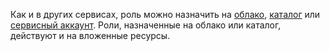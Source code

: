 Как и в других сервисах, роль можно назначить на [облако](../../resource-manager/concepts/resources-hierarchy.md#cloud), [каталог](../../resource-manager/concepts/resources-hierarchy.md#folder) или [сервисный аккаунт](../../iam/concepts/users/service-accounts.md). Роли, назначенные на облако или каталог, действуют и на вложенные ресурсы.